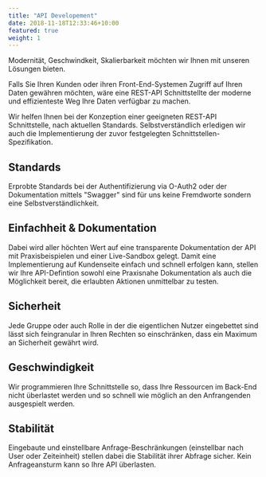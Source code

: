 ```yaml
---
title: "API Developement"
date: 2018-11-18T12:33:46+10:00
featured: true
weight: 1
---
```


Modernität, Geschwindkeit, Skalierbarkeit möchten wir Ihnen mit unseren Lösungen bieten.

Falls Sie Ihren Kunden oder ihren Front-End-Systemen Zugriff auf Ihren Daten gewähren möchten, wäre eine REST-API Schnittstellte der moderne und effizienteste Weg Ihre Daten verfügbar zu machen.

Wir helfen Ihnen bei der Konzeption einer geeigneten REST-API Schnittstelle, nach aktuellen Standards. 
Selbstverständlich erledigen wir auch die Implementierung der zuvor festgelegten Schnittstellen-Spezifikation.

## Standards
Erprobte Standards bei der Authentifizierung via O-Auth2 oder der Dokumentation mittels "Swagger" sind für uns keine Fremdworte sondern eine Selbstverständlichkeit. 

## Einfachheit & Dokumentation
Dabei wird aller höchten Wert auf eine transparente Dokumentation der API mit Praxisbeispielen und einer Live-Sandbox gelegt.
Damit eine Implementierung auf Kundenseite einfach und schnell erfolgen kann, stellen wir Ihre API-Defintion sowohl eine Praxisnahe Dokumentation als auch die Möglichkeit bereit, die erlaubten Aktionen unmittelbar zu testen.

## Sicherheit
Jede Gruppe oder auch Rolle in der die eigentlichen Nutzer eingebettet sind lässt sich feingranular in Ihren Rechten so einschränken, dass ein Maximum an Sicherheit gewährt wird.

## Geschwindigkeit
Wir programmieren Ihre Schnittstelle so, dass Ihre Ressourcen im Back-End nicht überlastet werden und so schnell wie möglich an den Anfrangenden ausgespielt werden.

## Stabilität
Eingebaute und einstellbare Anfrage-Beschränkungen (einstellbar nach User oder Zeiteinheit) stellen dabei die Stabilität ihrer Abfrage sicher. Kein Anfrageansturm kann so Ihre API überlasten. 